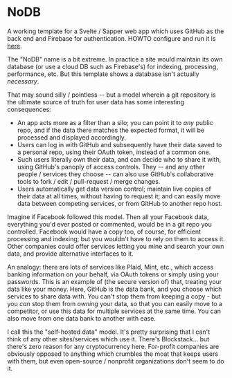 # NoDB

A working template for a Svelte / Sapper web app which uses GitHub as
the back end and Firebase for authentication. HOWTO configure and run it
is [here](./HOWTO.md).

The "NoDB" name is a bit extreme. In practice a site would maintain its own
database (or use a cloud DB such as Firebase's) for indexing, processing,
performance, etc. But this template shows a database isn't actually
_necessary_. 

That may sound silly / pointless -- but a model wherein a git repository is
the ultimate source of truth for user data has some interesting consequences:
* An app acts more as a filter than a silo; you can point it to _any_ public
repo, and if the data there matches the expected format, it will be processed
and displayed accordingly.
* Users can log in with GitHub and subsequently have their data saved to a
personal repo, using their OAuth token, instead of a common one.
* Such users literally own their data, and can decide who to share it with,
using GitHub's panoply of access controls. They -- and any other people /
services they choose -- can also use GitHub's collaborative tools to
fork / edit / pull-request / merge changes.
* Users automatically get data version control; maintain live copies of their
data at all times, without having to request it; and can easily move data
between competing services, or from GitHub to another repo host.

Imagine if Facebook followed this model. Then all your Facebook data,
everything you'd ever posted or commented, would be in a git repo you
controlled. Facebook would have a copy too, of course, for efficient
processing and indexing; but you wouldn't have to rely on them to access it.
Other companies could offer services letting you mine and search your own
data, and provide alternative interfaces to it.

An analogy: there are lots of services like Plaid, Mint, etc., which access
banking information on your behalf, via OAuth tokens or simply using your
passwords. This is an example of (the secure version of) that, treating your
data like your money. Here, GitHub is the data bank, and you choose which
services to share data with. You can't stop them from keeping a copy - but
you _can_ stop them from _owning_ your data, so that you can easily move to
a competitor, or use this data for multiple services at the same time. You
can also move from one data bank to another with ease.

I call this the "self-hosted data" model. It's pretty surprising that I can't
think of any other sites/services which use it. There's Blockstack... but
there's zero reason for any cryptocurrency here. For-profit companies are
obviously opposed to anything which crumbles the moat that keeps users with
them, but even open-source / nonprofit organizations don't seem to do it.
